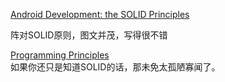 

[Android Development: the SOLID Principles](https://medium.com/@laanayabdrzak/android-development-the-solid-principles-3b5779b105d2#.8vxbo89ln)  

阵对SOLID原则，图文并茂，写得很不错

[Programming Principles](http://webpro.github.io/programming-principles)  
如果你还只是知道SOLID的话，那未免太孤陋寡闻了。  


